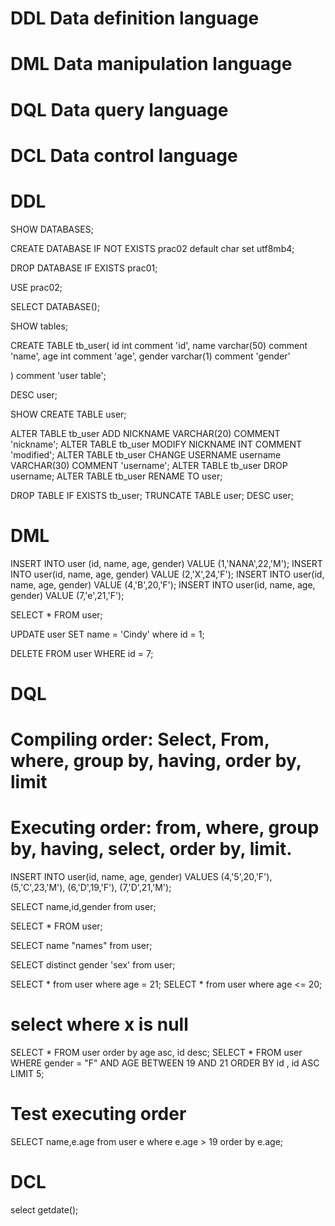 
# DDL Data definition language
# DML Data manipulation language
# DQL Data query language
# DCL Data control language


# DDL
SHOW DATABASES;

CREATE DATABASE IF NOT EXISTS prac02 default char set utf8mb4;

DROP DATABASE IF EXISTS prac01;

USE prac02;

SELECT DATABASE();

SHOW tables;

CREATE TABLE tb_user(
  id int comment 'id',
  name varchar(50) comment 'name',
  age int comment 'age',
  gender varchar(1) comment 'gender'

) comment 'user table';

DESC user;

SHOW CREATE TABLE user;

ALTER TABLE tb_user ADD NICKNAME VARCHAR(20) COMMENT 'nickname';
ALTER TABLE tb_user MODIFY NICKNAME INT COMMENT 'modified';
ALTER TABLE tb_user CHANGE USERNAME username VARCHAR(30) COMMENT 'username';
ALTER TABLE tb_user DROP  username;
ALTER TABLE tb_user RENAME TO user;

DROP TABLE IF EXISTS tb_user;
TRUNCATE TABLE user;
DESC user;

# DML

INSERT INTO user (id, name, age, gender) VALUE (1,'NANA',22,'M');
INSERT INTO user(id, name, age, gender) VALUE (2,'X',24,'F');
INSERT INTO user(id, name, age, gender) VALUE (4,'B',20,'F');
INSERT INTO user(id, name, age, gender) VALUE (7,'e',21,'F');

SELECT * FROM user;

UPDATE user SET name = 'Cindy' where id = 1;

DELETE FROM user WHERE id = 7;

# DQL
# Compiling order: Select, From, where, group by, having, order by, limit
# Executing order: from, where, group by, having, select, order by, limit.

INSERT INTO user(id, name, age, gender) VALUES
                                        (4,'5',20,'F'),
                                        (5,'C',23,'M'),
                                        (6,'D',19,'F'),
                                        (7,'D',21,'M');

SELECT name,id,gender from user;

SELECT * FROM user;

SELECT name "names" from user;

SELECT distinct gender 'sex' from user;

SELECT  * from user where age = 21;
SELECT  * from user where age <= 20;

# select where x is null

SELECT * FROM user order by age asc, id desc;
SELECT * FROM user WHERE gender = "F" AND AGE  BETWEEN 19 AND 21 ORDER BY id , id ASC LIMIT 5;

# Test executing order
SELECT name,e.age from user e where e.age > 19 order by e.age;

# DCL

select getdate();